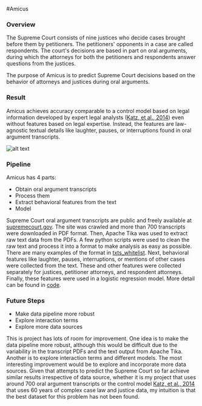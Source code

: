 #Amicus
### Overview
The Supreme Court consists of nine justices who decide cases brought before them by petitioners. The petitioners' opponents in a case are called respondents. The court's decisions are based in part on oral arguments, during which the attorneys for both the petitioners and respondents answer questions from the justices. 

The purpose of Amicus is to predict Supreme Court decisions based on the behavior of attorneys and justices during oral arguments. 

### Result
Amicus achieves accuracy comparable to a control model based on legal information developed by expert legal analysts ([Katz, et al., 2014](http://papers.ssrn.com/sol3/papers.cfm?abstract_id=2463244)) even without features based on legal expertise. Instead, the features are law-agnostic textual details like laughter, pauses, or interruptions found in oral argument transcripts.

![alt text](/court.jpg)

### Pipeline 
Amicus has 4 parts:
  - Obtain oral argument transcripts
  - Process them
  - Extract behavioral features from the text
  - Model

Supreme Court oral argument transcripts are public and freely available at [supremecourt.gov](http://www.supremecourt.gov). The site was crawled and more than 700 transcripts were downloaded in PDF format. Then, Apache Tika was used to extract raw text data from the PDFs. A few python scripts were used to clean the raw text and process it into a format to make analysis as easy as possible. There are many examples of the format in [txts_whitelist](https://github.com/michael-grotelueschen/amicus/tree/master/txts_whitelist). Next, behavioral features like laughter, pauses, interruptions, or mentions of other cases were collected from the text. These and other features were collected separately for justices, petitioner attorneys, and respondent attorneys. Finally, these features were used in a logistic regression model. More detail can be found in [code](https://github.com/michael-grotelueschen/amicus/tree/master/codes).

### Future Steps
  - Make data pipeline more robust
  - Explore interaction terms
  - Explore more data sources

This is project has lots of room for improvement. One idea is to make the data pipeline more robust, although this would be difficult due to the variability in the transcript PDFs and the text output from Apache Tika. Another is to explore interaction terms and different models. The most interesting improvement would be to explore and incorporate more data sources. Given that attempts to predict the Supreme Court so far achieve similar results irrespective of data source, whether it is my project that uses around 700 oral argument transcripts or the control model [Katz, et al., 2014](http://papers.ssrn.com/sol3/papers.cfm?abstract_id=2463244) that uses 60 years of complex case law and justice data, my intuition is that the best dataset for this problem has not been found.